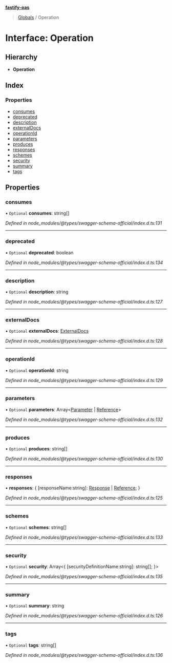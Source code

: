**[fastify-oas](../README.md)**

> [Globals](../README.md) / Operation

# Interface: Operation

## Hierarchy

- **Operation**

## Index

### Properties

- [consumes](operation.md#consumes)
- [deprecated](operation.md#deprecated)
- [description](operation.md#description)
- [externalDocs](operation.md#externaldocs)
- [operationId](operation.md#operationid)
- [parameters](operation.md#parameters)
- [produces](operation.md#produces)
- [responses](operation.md#responses)
- [schemes](operation.md#schemes)
- [security](operation.md#security)
- [summary](operation.md#summary)
- [tags](operation.md#tags)

## Properties

### consumes

• `Optional` **consumes**: string[]

_Defined in node_modules/@types/swagger-schema-official/index.d.ts:131_

---

### deprecated

• `Optional` **deprecated**: boolean

_Defined in node_modules/@types/swagger-schema-official/index.d.ts:134_

---

### description

• `Optional` **description**: string

_Defined in node_modules/@types/swagger-schema-official/index.d.ts:127_

---

### externalDocs

• `Optional` **externalDocs**: [ExternalDocs](externaldocs.md)

_Defined in node_modules/@types/swagger-schema-official/index.d.ts:128_

---

### operationId

• `Optional` **operationId**: string

_Defined in node_modules/@types/swagger-schema-official/index.d.ts:129_

---

### parameters

• `Optional` **parameters**: Array\<[Parameter](../README.md#parameter) \| [Reference](reference.md)>

_Defined in node_modules/@types/swagger-schema-official/index.d.ts:132_

---

### produces

• `Optional` **produces**: string[]

_Defined in node_modules/@types/swagger-schema-official/index.d.ts:130_

---

### responses

• **responses**: { [responseName:string]: [Response](response.md) \| [Reference](reference.md); }

_Defined in node_modules/@types/swagger-schema-official/index.d.ts:125_

---

### schemes

• `Optional` **schemes**: string[]

_Defined in node_modules/@types/swagger-schema-official/index.d.ts:133_

---

### security

• `Optional` **security**: Array\<{ [securityDefinitionName:string]: string[]; }>

_Defined in node_modules/@types/swagger-schema-official/index.d.ts:135_

---

### summary

• `Optional` **summary**: string

_Defined in node_modules/@types/swagger-schema-official/index.d.ts:126_

---

### tags

• `Optional` **tags**: string[]

_Defined in node_modules/@types/swagger-schema-official/index.d.ts:136_
